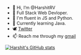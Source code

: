 - 👋 Hi, I’m @HarshitRV 
- 🌱 Full Stack Web Devloper.
- 🌱 I'm fluent in JS and Python.
- 🌱 Currently learning Java.
- 🕊 [Twitter](https://twitter.com/hrv_vishwakarma)
- 📫 Reach me through my [gmail](vharshitkr01@gmail.com) 


[![Harshit's GitHub stats](https://github-readme-stats.vercel.app/api?username=HarshitRV?show_icons=true&theme=tokyonight)](https://github.com/anuraghazra/github-readme-stats)

<!---
lucifer00911/lucifer00911 is a Discord Bot repository  `README.md` (this file) appears on your GitHub profile.
You can click the Preview link to take a look at your changes.
--->
